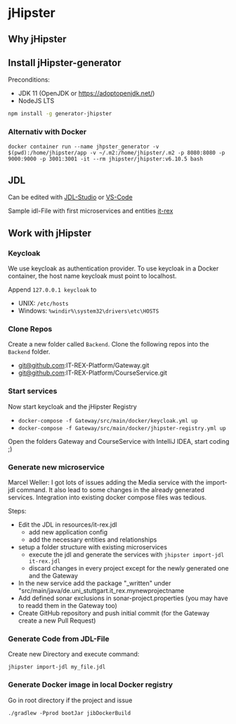 # jHipster



## Why jHipster

## Install jHipster-generator

Preconditions:

- JDK 11 (OpenJDK or https://adoptopenjdk.net/)
- NodeJS LTS

```bash
npm install -g generator-jhipster
```

### Alternativ with Docker

```
docker container run --name jhpster_generator -v $(pwd):/home/jhipster/app -v ~/.m2:/home/jhipster/.m2 -p 8080:8080 -p 9000:9000 -p 3001:3001 -it --rm jhipster/jhipster:v6.10.5 bash
```

## JDL

Can be edited with [JDL-Studio](https://start.jhipster.tech/jdl-studio/) or [VS-Code](https://www.jhipster.tech/configuring-ide-visual-studio-code/)

Sample idl-File with first microservices and entities [it-rex](./resource/it-rex.jdl)

## Work with jHipster

### Keycloak

We use keycloak as authentication provider.
To use keycloak in a Docker container, the host name keycloak must point to localhost.

Append `127.0.0.1 keycloak` to
- UNIX: `/etc/hosts`
- Windows: `%windir%\system32\drivers\etc\HOSTS`

### Clone Repos

Create a new folder called `Backend`.
Clone the following repos into the `Backend` folder.

- git@github.com:IT-REX-Platform/Gateway.git
- git@github.com:IT-REX-Platform/CourseService.git

### Start services

Now start keycloak and the jHipster Registry
- `docker-compose -f Gateway/src/main/docker/keycloak.yml up`
- `docker-compose -f Gateway/src/main/docker/jhipster-registry.yml up`

Open the folders Gateway and CourseService with IntelliJ IDEA, start coding ;)


### Generate new microservice

Marcel Weller: I got lots of issues adding the Media service with the import-jdl command. It also lead to some changes in the already generated services. Integration into existing docker compose files was tedious.

Steps:
* Edit the JDL in resources/it-rex.jdl
  * add new application config
  * add the necessary entities and relationships
* setup a folder structure with existing microservices
  * execute the jdl and generate the services with ```jhipster import-jdl it-rex.jdl```
  * discard changes in every project except for the newly generated one and the Gateway
* In the new service add the package "_written" under "src/main/java/de.uni_stuttgart.it_rex.mynewprojectname
* Add defined sonar exclusions in sonar-project.properties (you may have to readd them in the Gateway too)
* Create GitHub repository and push initial commit (for the Gateway create a new Pull Request)


### Generate Code from JDL-File

Create new Directory and execute command:

```shell
jhipster import-jdl my_file.jdl
```


### Generate Docker image in local Docker registry

Go in root directory if the project and issue

``` 
./gradlew -Pprod bootJar jibDockerBuild
```